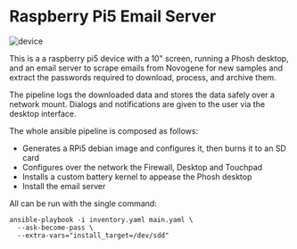 # Raspberry Pi5 Email Server

  ![device](https://gitlab.com/mtekman/email-server-rpi5/-/raw/main/img.jpeg)

This is a a raspberry pi5 device with a 10" screen, running a Phosh
desktop, and an email server to scrape emails from Novogene for new
samples and extract the passwords required to download, process, and
archive them.

The pipeline logs the downloaded data and stores the data safely over
a network mount. Dialogs and notifications are given to the user via
the desktop interface.

The whole ansible pipeline is composed as follows:

* Generates a RPi5 debian image and configures it, then burns it to an SD card
* Configures over the network the Firewall, Desktop and Touchpad
* Installs a custom battery kernel to appease the Phosh desktop
* Install the email server


All can be run with the single command:

    ansible-playbook -i inventory.yaml main.yaml \
      --ask-become-pass \
      --extra-vars="install_target=/dev/sdd"
      

